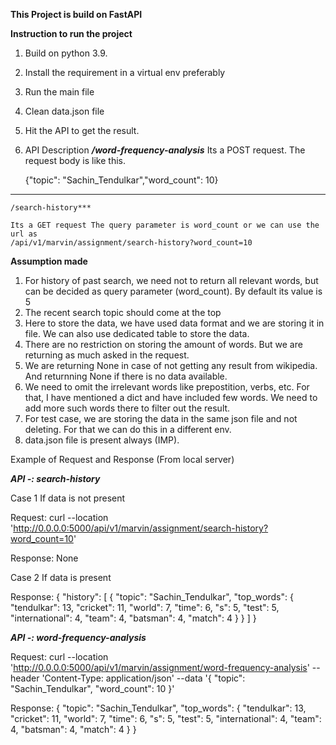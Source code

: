 **This Project is build on FastAPI**



**Instruction to run the project**

1. Build on python 3.9.
2. Install the requirement in a virtual env preferably
3. Run the main file
4. Clean data.json file
5. Hit the API to get the result.
6. API Description
   ***/word-frequency-analysis***
   Its a POST request. The request body is like this.

   {"topic": "Sachin_Tendulkar","word_count": 10}

** *
    /search-history***

    Its a GET request The query parameter is word_count or we can use the url as
	/api/v1/marvin/assignment/search-history?word_count=10


**Assumption made**

1. For history of past search, we need not to return all relevant words, but can be decided as query parameter
   (word_count). By default its value is 5
2. The recent search topic should come at the top
3. Here to store the data, we have used data format and we are storing it in file. We can also use dedicated table to store the data.
4. There are no restriction on storing the amount of words. But we are returning as much asked in the request.
5. We are returning None in case of not getting any result from wikipedia. And returnning None if there is no data available.
6. We need to omit the irrelevant words like prepostition, verbs, etc. For that, I have mentioned a dict and have included few words. We need to add more such words there to filter out the result.
7. For test case, we are storing the data in the same json file and not deleting. For that we can do this in a different env.
8. data.json file is present always (IMP).


Example of Request and Response (From local server)

***API -: search-history***


Case 1 If data is not present

Request: curl --location 'http://0.0.0.0:5000/api/v1/marvin/assignment/search-history?word_count=10'

Response: None

Case 2 If data is present

Response: {
    "history": [
        {
            "topic": "Sachin_Tendulkar",
            "top_words": {
                "tendulkar": 13,
                "cricket": 11,
                "world": 7,
                "time": 6,
                "s": 5,
                "test": 5,
                "international": 4,
                "team": 4,
                "batsman": 4,
                "match": 4
            }
        }
    ]
}

***API -: word-frequency-analysis***

Request: curl --location 'http://0.0.0.0:5000/api/v1/marvin/assignment/word-frequency-analysis'
--header 'Content-Type: application/json'
--data '{
    "topic": "Sachin_Tendulkar",
    "word_count": 10
}'

Response: {
    "topic": "Sachin_Tendulkar",
    "top_words": {
        "tendulkar": 13,
        "cricket": 11,
        "world": 7,
        "time": 6,
        "s": 5,
        "test": 5,
        "international": 4,
        "team": 4,
        "batsman": 4,
        "match": 4
    }
}
